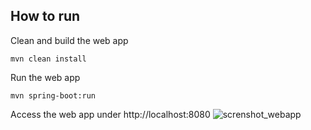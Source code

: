 ## How to run

Clean and build the web app
```
mvn clean install
```

Run the web app
```
mvn spring-boot:run
```

Access the web app under http://localhost:8080
![screnshot_webapp](https://home-kalber.duckdns.org:10003/d/s/lcYE8ATbavCPv4xYzhkwaeQrgWf1ohXp/webapi/entry.cgi/screen-product-see.png?api=SYNO.SynologyDrive.Files&method=download&version=2&files=%5B%22id%3A644660529270404284%22%5D&force_download=false&sharing_token=%22m.2XY04rPWmJctyudRTGaQ20CHvahMNrCrn5BQoUQwpamYZCLQ6AKwgVP1YEro9sY37RNfoEUwqkwNv0U0eQ72mUCj4VuRJunoERNazi6yYa3_1cnNDq.HHm2lDd42x0P_bolOCpQlVpz2NWiWaAtkeY5Tw_Fcgdi5f_6FY7l0bia9tQIEfX1mT.3IY5TeP2wiLyiW7Zrz21tJZ_eO_2H8T04C.ZOhMx62t0TNDozkg1QUdBr86wi.hp%22&SynoToken=6XG9pOWpfENxM&_dc=1632774126126)
